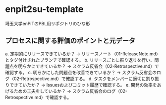 # enpit2su-template
埼玉大学enPiTのPBL用リポジトリのひな形

## プロセスに関する評価のポイントと元データ

a. 定期的にリリースできているか？
   → リリースノート（01-ReleaseNote.md）とタグ付けされたブランチで確認する。
b. リリースごとに振り返りを行い、問題点を明らかにできているか？
   → スクラム反省会（02-Retrospective.md）で確認する。
c. 明らかにした問題点を改善できているか？
   → スクラム反省会のログ（02-Retrospective.md）で確認する。
d. タスクをメンバーに適切に割り振りできていたか？
   → Issuesおよびコミット履歴で確認する。
e. 開発の効率をあげるための工夫をしているか？
   → スクラム反省会のログ（02-Retrospective.md）で確認する。



